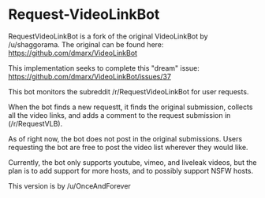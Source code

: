 Request-VideoLinkBot
====================

RequestVideoLinkBot is a fork of the original VideoLinkBot by /u/shaggorama.
The original can be found here: https://github.com/dmarx/VideoLinkBot

This implementation seeks to complete this "dream" issue:
https://github.com/dmarx/VideoLinkBot/issues/37

This bot monitors the subreddit /r/RequestVideoLinkBot for user requests.

When the bot finds a new requestt, it finds the original submission,
collects all the video links, and adds a comment to the request
submission in (/r/RequestVLB). 

As of right now, the bot does not post in the original submissions. Users requesting
the bot are free to post the video list wherever they would like.

Currently, the bot only supports youtube, vimeo, and liveleak videos, but the
plan is to add support for more hosts, and to possibly support NSFW hosts.

This version is by /u/OnceAndForever
